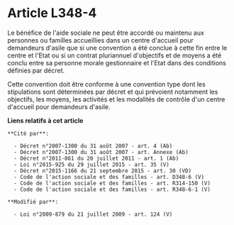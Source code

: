 # Article L348-4

Le bénéfice de l'aide sociale ne peut être accordé ou maintenu aux personnes ou familles accueillies dans un centre d'accueil
pour demandeurs d'asile que si une convention a été conclue à cette fin entre le centre et l'Etat ou si un contrat
pluriannuel d'objectifs et de moyens a été conclu entre sa personne morale gestionnaire et l'Etat dans des conditions
définies par décret.

Cette convention doit être conforme à une convention type dont les stipulations sont déterminées par décret et qui prévoient
notamment les objectifs, les moyens, les activités et les modalités de contrôle d'un centre d'accueil pour demandeurs
d'asile.

**Liens relatifs à cet article**

	**Cité par**:

	  - Décret n°2007-1300 du 31 août 2007 - art. 4 (Ab)
	  - Décret n°2007-1300 du 31 août 2007 - art. Annexe (Ab)
	  - Décret n°2011-861 du 20 juillet 2011 - art. 1 (Ab)
	  - Loi n°2015-925 du 29 juillet 2015 - art. 35 (V)
	  - Décret n°2015-1166 du 21 septembre 2015 - art. 30 (VD)
	  - Code de l'action sociale et des familles - art. D348-6 (V)
	  - Code de l'action sociale et des familles - art. R314-150 (V)
	  - Code de l'action sociale et des familles - art. R348-6-1 (V)

	**Modifié par**:

	  - Loi n°2009-879 du 21 juillet 2009 - art. 124 (V)
